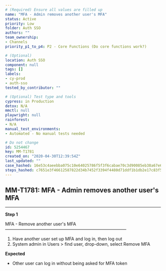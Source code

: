 ```yaml
---
# (Required) Ensure all values are filled up
name: "MFA - Admin removes another user's MFA"
status: Active
priority: Low
folder: Auth SSO
authors: ""
team_ownership: 
- Channels
priority_p1_to_p4: P2 - Core Functions (Do core functions work?)

# (Optional)
location: Auth SSO
component: null
tags: []
labels: 
- cy-prod
- auth-sso
tested_by_contributor: ""

# (Optional) Test type and tools
cypress: in Production
detox: N/A
mmctl: null
playwright: null
rainforest: 
- N/A
manual_test_environments: 
- Automated - No manual tests needed

# Do not change
id: 5254467
key: MM-T1781
created_on: "2020-04-30T12:39:54Z"
last_updated: ""
case_hashed: 16e53c4aeebba075c10e64025786f5f3f6cabae70c3d90085eb38a67e6820992b4c8eaa85970d0e7a0472e5818fd6d5d
steps_hashed: c7651e3f46612587822d34b7452f3394f4480d71ddf1b1db2e17c83f5423d1d3207ee94ffc264cdab3c96e3233cfab45
---
```


<!-- (Auto-generated) Based on frontmatter's "key" and "name" -->

## MM-T1781: MFA - Admin removes another user's MFA

---

**Step 1**

MFA - Remove another user's MFA\
————————————————————————————

1. Have another user set up MFA and log in, then log out
2. System admin in Users > find user, drop-down, select Remove MFA

**Expected**

- Other user can log in without being asked for MFA token
